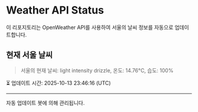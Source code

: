 
# Weather API Status

이 리포지토리는 OpenWeather API를 사용하여 서울의 날씨 정보를 자동으로 업데이트합니다.

## 현재 서울 날씨
> 서울의 현재 날씨: light intensity drizzle, 온도: 14.76°C, 습도: 100%

⏳ 업데이트 시간: 2025-10-13 23:46:16 (UTC)

---
자동 업데이트 봇에 의해 관리됩니다.
